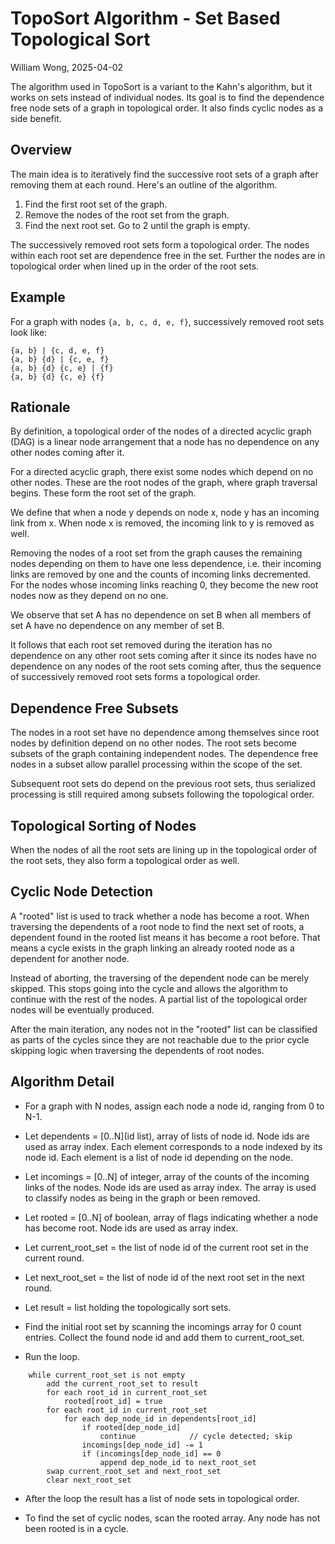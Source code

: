 
# TopoSort Algorithm - Set Based Topological Sort

William Wong, 2025-04-02

The algorithm used in TopoSort is a variant to the Kahn's algorithm, 
but it works on sets instead of individual nodes.
Its goal is to find the dependence free node sets of a graph in topological order.
It also finds cyclic nodes as a side benefit.

## Overview

The main idea is to iteratively find the successive root sets of a graph after
removing them at each round.  Here's an outline of the algorithm.

1. Find the first root set of the graph.
2. Remove the nodes of the root set from the graph.
3. Find the next root set. Go to 2 until the graph is empty.

The successively removed root sets form a topological order. 
The nodes within each root set are dependence free in the set.
Further the nodes are in topological order when lined up in the order
of the root sets.

## Example

For a graph with nodes `{a, b, c, d, e, f}`, successively removed root sets look like:

```
{a, b} | {c, d, e, f}
{a, b} {d} | {c, e, f}
{a, b} {d} {c, e} | {f}
{a, b} {d} {c, e} {f}
```

## Rationale

By definition, a topological order of the nodes of a directed acyclic graph (DAG)
is a linear node arrangement that a node has no dependence on any other nodes coming after it.

For a directed acyclic graph, there exist some nodes which depend on no other nodes. 
These are the root nodes of the graph, where graph traversal begins.
These form the root set of the graph.

We define that when a node y depends on node x, node y has an incoming link from x.
When node x is removed, the incoming link to y is removed as well.

Removing the nodes of a root set from the graph causes the remaining nodes
depending on them to have one less dependence, i.e. their incoming links are removed
by one and the counts of incoming links decremented.  For the nodes whose incoming links
reaching 0, they become the new root nodes now as they depend on no one.

We observe that set A has no dependence on set B when all members of set A have
no dependence on any member of set B.

It follows that each root set removed during the iteration has no dependence
on any other root sets coming after it since its nodes have no dependence
on any nodes of the root sets coming after, thus the sequence of successively 
removed root sets forms a topological order.

## Dependence Free Subsets

The nodes in a root set have no dependence among themselves since root nodes 
by definition depend on no other nodes. The root sets become subsets of the graph
containing independent nodes.  The dependence free nodes in a subset allow 
parallel processing within the scope of the set.

Subsequent root sets do depend on the previous root sets, thus serialized
processing is still required among subsets following the topological order.

## Topological Sorting of Nodes

When the nodes of all the root sets are lining up in the topological order
of the root sets, they also form a topological order as well.

## Cyclic Node Detection

A "rooted" list is used to track whether a node has become a root.
When traversing the dependents of a root node to find the next set of roots,
a dependent found in the rooted list means it has become a root before.
That means a cycle exists in the graph linking an already rooted
node as a dependent for another node.

Instead of aborting, the traversing of the dependent node can be 
merely skipped. This stops going into the cycle and allows the algorithm to
continue with the rest of the nodes.  A partial list of the topological order
nodes will be eventually produced.

After the main iteration, any nodes not in the "rooted" list can be classified
as parts of the cycles since they are not reachable due to the prior cycle 
skipping logic when traversing the dependents of root nodes.

## Algorithm Detail

- For a graph with N nodes, assign each node a node id, ranging from 0 to N-1.

- Let dependents = [0..N](id list), array of lists of node id.
  Node ids are used as array index. 
  Each element corresponds to a node indexed by its node id. 
  Each element is a list of node id depending on the node.

- Let incomings = [0..N] of integer, array of the counts of the incoming links of the nodes.
  Node ids are used as array index. The array is used to classify nodes as being in the graph
  or been removed.

- Let rooted = [0..N] of boolean, array of flags indicating whether a node has become root.
  Node ids are used as array index.

- Let current_root_set = the list of node id of the current root set in the current round.

- Let next_root_set = the list of node id of the next root set in the next round.

- Let result = list holding the topologically sort sets.

- Find the initial root set by scanning the incomings array for 0 count entries.
  Collect the found node id and add them to current_root_set.

- Run the loop.
```
    while current_root_set is not empty
        add the current_root_set to result
        for each root_id in current_root_set
            rooted[root_id] = true
        for each root_id in current_root_set
            for each dep_node_id in dependents[root_id]
                if rooted[dep_node_id]
                    continue            // cycle detected; skip
                incomings[dep_node_id] -= 1
                if (incomings[dep_node_id] == 0
                    append dep_node_id to next_root_set
        swap current_root_set and next_root_set
        clear next_root_set
```
- After the loop the result has a list of node sets in topological order.

- To find the set of cyclic nodes, scan the rooted array.
  Any node has not been rooted is in a cycle.

